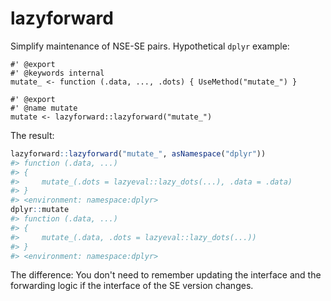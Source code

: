 <!-- README.md is generated from README.Rmd. Please edit that file -->
lazyforward
===========

Simplify maintenance of NSE-SE pairs. Hypothetical `dplyr` example:

    #' @export
    #' @keywords internal
    mutate_ <- function (.data, ..., .dots) { UseMethod("mutate_") }

    #' @export
    #' @name mutate
    mutate <- lazyforward::lazyforward("mutate_")

The result:

``` r
lazyforward::lazyforward("mutate_", asNamespace("dplyr"))
#> function (.data, ...) 
#> {
#>     mutate_(.dots = lazyeval::lazy_dots(...), .data = .data)
#> }
#> <environment: namespace:dplyr>
dplyr::mutate
#> function (.data, ...) 
#> {
#>     mutate_(.data, .dots = lazyeval::lazy_dots(...))
#> }
#> <environment: namespace:dplyr>
```

The difference: You don't need to remember updating the interface and the forwarding logic if the interface of the SE version changes.
